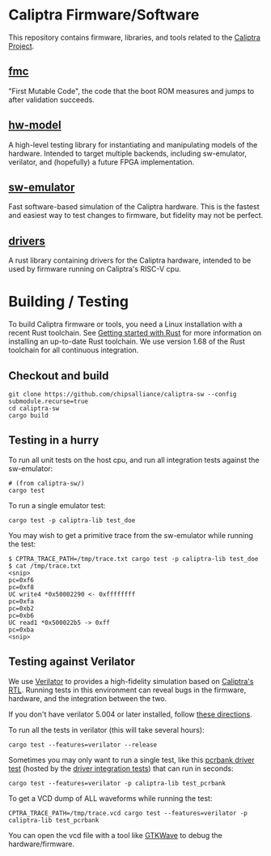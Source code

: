 
# Caliptra Firmware/Software

This repository contains firmware, libraries, and tools related to the
[Caliptra Project](https://github.com/chipsalliance/caliptra).

## [fmc](/fmc/)

"First Mutable Code", the code that the boot ROM measures and jumps to after
validation succeeds.

## [hw-model](/hw-model/)

A high-level testing library for instantiating and manipulating models of the
hardware. Intended to target multiple backends, including sw-emulator,
verilator, and (hopefully) a future FPGA implementation.

## [sw-emulator](/sw-emulator/)

Fast software-based simulation of the Caliptra hardware. This is the fastest and
easiest way to test changes to firmware, but fidelity may not be perfect.

## [drivers](/drivers/)

A rust library containing drivers for the Caliptra hardware, intended to be
used by firmware running on Caliptra's RISC-V cpu.

# Building / Testing

To build Caliptra firmware or tools, you need a Linux installation with a recent
Rust toolchain. See [Getting started with
Rust](https://www.rust-lang.org/learn/get-started) for more information on
installing an up-to-date Rust toolchain. We use version 1.68 of the Rust
toolchain for all continuous integration.

## Checkout and build

```shell
git clone https://github.com/chipsalliance/caliptra-sw --config submodule.recurse=true
cd caliptra-sw
cargo build
```

## Testing in a hurry

To run all unit tests on the host cpu, and run all integration tests against the
sw-emulator:

```shell
# (from caliptra-sw/)
cargo test
```

To run a single emulator test:

```shell
cargo test -p caliptra-lib test_doe
```

You may wish to get a primitive trace from the sw-emulator while running the
test:

```console
$ CPTRA_TRACE_PATH=/tmp/trace.txt cargo test -p caliptra-lib test_doe
$ cat /tmp/trace.txt
<snip>
pc=0xf6
pc=0xf8
UC write4 *0x50002290 <- 0xffffffff
pc=0xfa
pc=0xb2
pc=0xb6
UC read1 *0x500022b5 -> 0xff
pc=0xba
<snip>
```

## Testing against Verilator

We use [Verilator](https://www.veripool.org/verilator/) to provides a
high-fidelity simulation based on
[Caliptra's RTL](https://github.com/chipsalliance/caliptra-sw). Running tests in
this environment can reveal bugs in the firmware, hardware, and the integration
between the two.

If you don't have verilator 5.004 or later installed, follow [these directions](/hw-latest/verilated).

To run all the tests in verilator (this will take several hours):

```shell
cargo test --features=verilator --release
```

Sometimes you may only want to run a single test, like this
[pcrbank driver test](/drivers/test-fw/src/bin/pcrbank_tests.rs)
(hosted by the [driver integration tests](/drivers/tests/integration_tests.rs))
that can run in seconds:

```shell
cargo test --features=verilator -p caliptra-lib test_pcrbank
```

To get a VCD dump of ALL waveforms while running the test:

```shell
CPTRA_TRACE_PATH=/tmp/trace.vcd cargo test --features=verilator -p caliptra-lib test_pcrbank
```

You can open the vcd file with a tool like
[GTKWave](https://gtkwave.sourceforge.net/) to debug the hardware/firmware.
